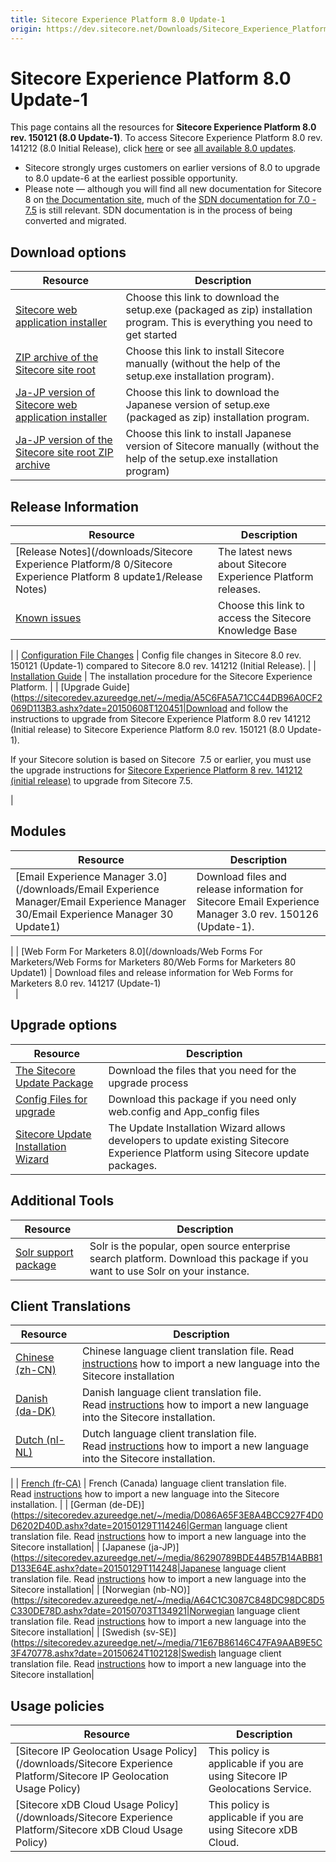 ```yaml
---
title: Sitecore Experience Platform 8.0 Update-1
origin: https://dev.sitecore.net/Downloads/Sitecore_Experience_Platform/8_0/Sitecore_Experience_Platform_8_update1.aspx
---
```



Sitecore Experience Platform 8.0 Update-1
=========================================

This page contains all the resources for **Sitecore Experience Platform 8.0 rev. 150121 (8.0 Update-1)**. To access Sitecore Experience Platform 8.0 rev. 141212 (8.0 Initial Release), click [here](/downloads/Sitecore_Experience_Platform/8_0/Sitecore_Experience_Platform_8_0) or see [all available 8.0 updates](/downloads/Sitecore_Experience_Platform/8_0).

*   Sitecore strongly urges customers on earlier versions of 8.0 to upgrade to 8.0 update-6 at the earliest possible opportunity.
*   Please note — although you will find all new documentation for Sitecore 8 on [the Documentation site](http://doc.sitecore.net), much of the [SDN documentation for 7.0 - 7.5](http://sdn.sitecore.net/Reference/Sitecore%207) is still relevant. SDN documentation is in the process of being converted and migrated.

Download options
----------------

| Resource | Description |
| --- | --- |
| [Sitecore web application installer](https://sitecoredev.azureedge.net/~/media/1D14F34E280D46BA8EF753ECE7F94B3B.ashx?date=20150130T125604)|Choose this link to download the setup.exe (packaged as zip) installation program. This is everything you need to get started|
| [ZIP archive of the Sitecore site root](https://sitecoredev.azureedge.net/~/media/92A0A78FB96548B1874F1B61A395858A.ashx?date=20150130T125506) | Choose this link to install Sitecore manually (without the help of the setup.exe installation program). |
| [Ja-JP version of Sitecore web application installer](https://sitecoredev.azureedge.net/~/media/D92E318229D54017B322100C1061C2A5.ashx?date=20150130T125623) | Choose this link to download the Japanese version of setup.exe (packaged as zip) installation program. |
| [Ja-JP version of the Sitecore site root ZIP archive](https://sitecoredev.azureedge.net/~/media/6DF459BC17314CCA9E74FBAC507FB916.ashx?date=20150130T125534) | Choose this link to install Japanese version of Sitecore manually (without the help of the setup.exe installation program) |

Release Information
-------------------

| Resource | Description |
| --- | --- |
| [Release Notes](/downloads/Sitecore Experience Platform/8 0/Sitecore Experience Platform 8 update1/Release Notes) | The latest news about Sitecore Experience Platform releases. |
| [Known issues](https://kb.sitecore.net/articles/616431)|Choose this link to access the Sitecore Knowledge Base

 |
| [Configuration File Changes](https://sitecoredev.azureedge.net/~/media/330143A0F8664357BA43DEF61BFEB6CA.ashx?date=20150617T135855) | Config file changes in Sitecore 8.0 rev. 150121 (Update-1) compared to Sitecore 8.0 rev. 141212 (Initial Release). |
| [Installation Guide](https://sitecoredev.azureedge.net/~/media/F1BD7928631D4E39B2528912BA31ADCC.ashx?date=20201214T152323) | The installation procedure for the Sitecore Experience Platform. |
| [Upgrade Guide](https://sitecoredev.azureedge.net/~/media/A5C6FA5A71CC44DB96A0CF2069D113B3.ashx?date=20150608T120451|Download and follow the instructions to upgrade from Sitecore Experience Platform 8.0 rev 141212 (Initial release) to Sitecore Experience Platform 8.0 rev. 150121 (8.0 Update-1).  

If your Sitecore solution is based on Sitecore  7.5 or earlier, you must use the upgrade instructions for [Sitecore Experience Platform 8 rev. 141212 (initial release)](~/link?_id=BBE8D6E386894D049A594D5814F53020&_z=z) to upgrade from Sitecore 7.5.



 |

Modules
-------

| Resource | Description |
| --- | --- |
| [Email Experience Manager 3.0](/downloads/Email Experience Manager/Email Experience Manager 30/Email Experience Manager 30 Update1) | Download files and release information for Sitecore Email Experience Manager 3.0 rev. 150126 (Update-1).  
  
 |
| [Web Form For Marketers 8.0](/downloads/Web Forms For Marketers/Web Forms for Marketers 80/Web Forms for Marketers 80 Update1) | Download files and release information for Web Forms for Marketers 8.0 rev. 141217 (Update-1)  
  |

Upgrade options
---------------

| Resource | Description |
| --- | --- |
| [The Sitecore Update Package](https://sitecoredev.azureedge.net/~/media/E636035CFD2A4497B70CE7D9A9E4B4F2.ashx?date=20150623T160056) | Download the files that you need for the upgrade process |
| [Config Files for upgrade](https://sitecoredev.azureedge.net/~/media/6ACE53E21C36403CAE1ADD351BAC43CA.ashx?date=20150129T112739)|Download this package if you need only web.config and App\_config files|
| [Sitecore Update Installation Wizard](https://sitecoredev.azureedge.net/~/media/07EEF6E5D6874AD6A436D20383EF7214.ashx?date=20150519T105143) | The Update Installation Wizard allows developers to update existing Sitecore Experience Platform using Sitecore update packages. |

Additional Tools
----------------

| Resource | Description |
| --- | --- |
| [Solr support package](https://sitecoredev.azureedge.net/~/media/7E4FE1FEC5EC4B8F91BB6576561399ED.ashx?date=20150129T095017) | Solr is the popular, open source enterprise search platform. Download this package if you want to use Solr on your instance. |

Client Translations
-------------------

| Resource | Description |
| --- | --- |
| [Chinese (zh-CN)](https://sitecoredev.azureedge.net/~/media/E9705F754F0C4212AFCA00D1208782BA.ashx?date=20150211T114824)|Chinese language client translation file. Read [instructions](~/link?_id=A389FE1B59724AB08B57D1A9E526850A&_z=z) how to import a new language into the Sitecore installation|
| [Danish (da-DK)](https://sitecoredev.azureedge.net/~/media/0B8A4A61BEF147C4A445496F047999AF.ashx?date=20150429T142044) | Danish language client translation file. Read [instructions](~/link?_id=A389FE1B59724AB08B57D1A9E526850A&_z=z) how to import a new language into the Sitecore installation. |
| [Dutch (nl-NL)](https://sitecoredev.azureedge.net/~/media/90E8284CCDDE47C0A8BFA859ECC52BCE.ashx?date=20150422T153631) | Dutch language client translation file. Read [instructions](~/link?_id=A389FE1B59724AB08B57D1A9E526850A&_z=z) how to import a new language into the Sitecore installation.  
 |
| [French (fr-CA)](https://sitecoredev.azureedge.net/~/media/7733843AE3294C868941EEE726099463.ashx?date=20151119T131838) | French (Canada) language client translation file. Read [instructions](~/link?_id=A389FE1B59724AB08B57D1A9E526850A&_z=z) how to import a new language into the Sitecore installation. |
| [German (de-DE)](https://sitecoredev.azureedge.net/~/media/D086A65F3E8A4BCC927F4D0D6202D40D.ashx?date=20150129T114246|German language client translation file. Read [instructions](~/link?_id=A389FE1B59724AB08B57D1A9E526850A&_z=z) how to import a new language into the Sitecore installation|
| [Japanese (ja-JP)](https://sitecoredev.azureedge.net/~/media/86290789BDE44B57B14ABB81D133E64E.ashx?date=20150129T114248|Japanese language client translation file. Read [instructions](~/link?_id=A389FE1B59724AB08B57D1A9E526850A&_z=z) how to import a new language into the Sitecore installation|
| [Norwegian (nb-NO)](https://sitecoredev.azureedge.net/~/media/A64C1C3087C848DC98DC8D5C330DE78D.ashx?date=20150703T134921|Norwegian language client translation file. Read [instructions](~/link?_id=A389FE1B59724AB08B57D1A9E526850A&_z=z) how to import a new language into the Sitecore installation|
| [Swedish (sv-SE)](https://sitecoredev.azureedge.net/~/media/71E67B86146C47FA9AAB9E5C3F470778.ashx?date=20150624T102128|Swedish language client translation file. Read [instructions](~/link?_id=A389FE1B59724AB08B57D1A9E526850A&_z=z) how to import a new language into the Sitecore installation|

Usage policies
--------------

| Resource | Description |
| --- | --- |
| [Sitecore IP Geolocation Usage Policy](/downloads/Sitecore Experience Platform/Sitecore IP Geolocation Usage Policy) | This policy is applicable if you are using Sitecore IP Geolocations Service. |
| [Sitecore xDB Cloud Usage Policy](/downloads/Sitecore Experience Platform/Sitecore xDB Cloud Usage Policy) | This policy is applicable if you are using Sitecore xDB Cloud. |